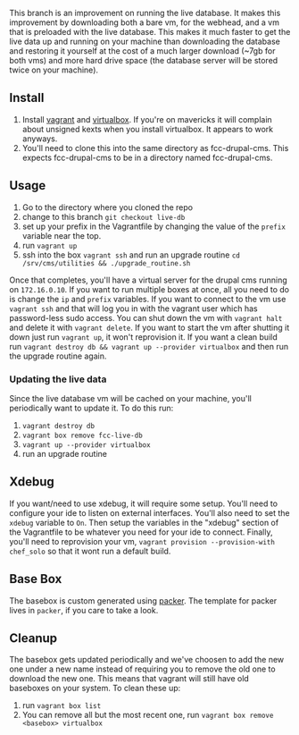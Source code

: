 This branch is an improvement on running the live database. It makes this improvement by downloading both a bare vm, for the webhead, and a vm that is preloaded with the live database. This makes it much faster to get the live data up and running on your machine than downloading the database and restoring it yourself at the cost of a much larger download (~7gb for both vms) and more hard drive space (the database server will be stored twice on your machine).

## Install ##

1. Install [vagrant][1] and [virtualbox][2]. If you're on mavericks it will complain about unsigned kexts when you install virtualbox. It appears to work anyways.
2. You'll need to clone this into the same directory as fcc-drupal-cms. This expects fcc-drupal-cms to be in a directory named fcc-drupal-cms.


## Usage ##

1. Go to the directory where you cloned the repo
2. change to this branch `git checkout live-db`
3. set up your prefix in the Vagrantfile by changing the value of the `prefix` variable near the top.
4. run `vagrant up`
5. ssh into the box `vagrant ssh` and run an upgrade routine `cd /srv/cms/utilities && ./upgrade_routine.sh`

Once that completes, you'll have a virtual server for the drupal cms running on `172.16.0.10`. If you want to run multiple boxes at once, all you need to do is change the `ip` and `prefix` variables. If you want to connect to the vm use `vagrant ssh` and that will log you in with the vagrant user which has password-less sudo access. You can shut down the vm with `vagrant halt` and delete it with `vagrant delete`. If you want to start the vm after shutting it down just run `vagrant up`, it won't reprovision it. If you want a clean build run `vagrant destroy db && vagrant up --provider virtualbox` and then run the upgrade routine again.

### Updating the live data ###

Since the live database vm will be cached on your machine, you'll periodically want to update it. To do this run:

1. `vagrant destroy db`
2. `vagrant box remove fcc-live-db`
3. `vagrant up --provider virtualbox`
4. run an upgrade routine

## Xdebug ##

If you want/need to use xdebug, it will require some setup. You'll need to configure your ide to listen on external interfaces. You'll also need to set the `xdebug` variable to `On`. Then setup the variables in the "xdebug" section of the Vagrantfile to be whatever you need for your ide to connect. Finally, you'll need to reprovision your vm, `vagrant provision --provision-with chef_solo` so that it wont run a default build.

## Base Box ##

The basebox is custom generated using [packer][3]. The template for packer lives in `packer`, if you care to take a look.

## Cleanup ##

The basebox gets updated periodically and we've choosen to add the new one under a
new name instead of requiring you to remove the old one to download the new one.
This means that vagrant will still have old baseboxes on your system. To clean these up:

1. run `vagrant box list`
2. You can remove all but the most recent one, run `vagrant box remove <basebox> virtualbox`

[1]:http://downloads.vagrantup.com
[2]:https://www.virtualbox.org/wiki/Downloads
[3]:http://packer.io
[4]:https://github.com/openfcci/our-boxen
